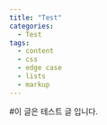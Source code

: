 ```yaml
---
title: "Test"
categories:
  - Test
tags:
  - content
  - css
  - edge case
  - lists
  - markup
---
```

#이 글은 테스트 글 입니다.